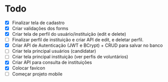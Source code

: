 # Todo
- [X] Finalizar tela de cadastro
- [X] Criar validações dos forms
- [X] Criar tela de perfil do usuário/instituição (edit e delete)
- [ ] Finalizar perfil de instituição e criar API de edit, e deletar perfil. 
- [X] Criar API de Autenticação (JWT e BCrypt) + CRUD para salvar no banco
- [ ] Criar tela principal usuários (candidatar)
- [ ] Criar tela principal instituição (ver perfis de voluntários)
- [X] Criar API para consulta de instituições
- [X] Colocar favicon
- [ ] Começar projeto mobile
